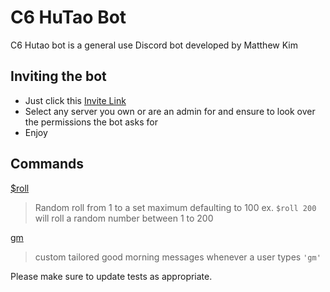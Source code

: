 # C6 HuTao Bot

C6 Hutao bot is a general use Discord bot developed by Matthew Kim

## Inviting the bot
- Just click this [Invite Link](https://discord.com/api/oauth2/authorize?client_id=1204668118966861824&permissions=8&scope=bot+applications.commands)
- Select any server you own or are an admin for and ensure to look over the permissions the bot asks for
- Enjoy

## Commands
<ins>$roll</ins>
> Random roll from 1 to a set maximum defaulting to 100
> ex. `$roll 200` will roll a random number between 1 to 200

<ins>gm</ins>
> custom tailored good morning messages whenever a user types `'gm'`
> 




Please make sure to update tests as appropriate.



